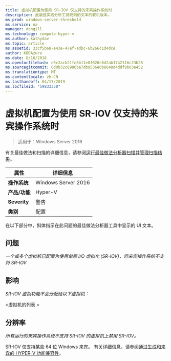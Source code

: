 ```yaml
---
title: 虚拟机配置为使用 SR-IOV 仅支持的来宾操作系统时
description: 此最佳实践分析工具规则的文本的联机版本。
ms.prod: windows-server-threshold
ms.service: na
manager: dongill
ms.technology: compute-hyper-v
ms.author: kathydav
ms.topic: article
ms.assetid: 33cf5b68-e43e-47ef-adbc-6b266c1d4dce
author: KBDAzure
ms.date: 8/16/2016
ms.openlocfilehash: e5c2acb21fe8b11e8f020c6d2ab1742116c23b28
ms.sourcegitcommit: 0d0b32c8986ba7db9536e0b8648d4ddf9b03e452
ms.translationtype: MT
ms.contentlocale: zh-CN
ms.lasthandoff: 04/17/2019
ms.locfileid: "59833358"
---
```

# <a name="configure-virtual-machines-to-use-sr-iov-only-when-supported-by-the-guest-operating-system"></a>虚拟机配置为使用 SR-IOV 仅支持的来宾操作系统时

>适用于：Windows Server 2016

有关最佳做法和扫描的详细信息，请参阅[运行最佳做法分析器扫描并管理扫描结果](https://go.microsoft.com/fwlink/p/?LinkID=223177)。  
  
|属性|详细信息|  
|-|-|  
|**操作系统**|Windows Server 2016|  
|**产品/功能**|Hyper-V|  
|**Severity**|警告|  
|**类别**|配置|  
  
在以下部分中，斜体指示在此问题的最佳做法分析器工具中显示的 UI 文本。  
  
## <a name="issue"></a>问题  
*一个或多个虚拟机已配置为使用单根 I/O 虚拟化 (SR-IOV)，但来宾操作系统不支持 SR-IOV*  
  
## <a name="impact"></a>影响  
*SR-IOV 虚拟功能不会分配给以下虚拟机：*  
  
\<虚拟机的列表 >  
  
## <a name="resolution"></a>分辨率  
*所有运行的来宾操作系统不支持 SR-IOV 的虚拟机上禁用 SR-IOV。*  
  
SR-IOV 仅支持某些 64 位 Windows 来宾。 有关详细信息，请参阅[通过生成和来宾的 HYPER-V 功能兼容性](../Hyper-V-feature-compatibility-by-generation-and-guest.md)。  
  


